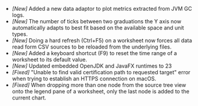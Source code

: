 * _[New]_ Added a new data adaptor to plot metrics extracted from JVM GC logs.  
* _[New]_ The number of ticks between two graduations the Y axis now automatically adapts to best fit based on the available space and unit types.  
* _[New]_ Doing a hard refresh (Ctrl+F5) on a worksheet now forces all data read form CSV sources to be reloaded from the underlying files.  
* _[New]_ Added a keyboard shortcut (F9) to reset the time range of a worksheet to its default value.  
* _[New]_ Updated embedded OpenJDK and JavaFX runtimes to 23
* _[Fixed]_ "Unable to find valid certification path to requested target" error when trying to establish an HTTPS connection on macOS.  
* _[Fixed]_ When dropping more than one node from the source tree view onto the legend pane of a worksheet, only the last node is added to the current chart.  